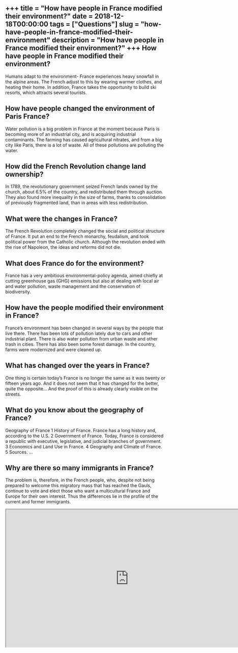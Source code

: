 +++
title = "How have people in France modified their environment?"
date = 2018-12-18T00:00:00
tags = ["Questions"]
slug = "how-have-people-in-france-modified-their-environment"
description = "How have people in France modified their environment?"
+++
How have people in France modified their environment?
-----------------------------------------------------

Humans adapt to the environment- France experiences heavy snowfall in the alpine areas. The French adjust to this by wearing warmer clothes, and heating their home. In addition, France takes the opportunity to build ski resorts, which attracts several tourists.

How have people changed the environment of Paris France?
--------------------------------------------------------

Water pollution is a big problem in France at the moment because Paris is becoming more of an industrial city, and is acquiring industrial contaminants. The farming has caused agricultural nitrates, and from a big city like Paris, there is a lot of waste. All of these pollutions are polluting the water.

How did the French Revolution change land ownership?
----------------------------------------------------

In 1789, the revolutionary government seized French lands owned by the church, about 6.5% of the country, and redistributed them through auction. They also found more inequality in the size of farms, thanks to consolidation of previously fragmented land, than in areas with less redistribution.

What were the changes in France?
--------------------------------

The French Revolution completely changed the social and political structure of France. It put an end to the French monarchy, feudalism, and took political power from the Catholic church. Although the revolution ended with the rise of Napoleon, the ideas and reforms did not die.

What does France do for the environment?
----------------------------------------

France has a very ambitious environmental-policy agenda, aimed chiefly at cutting greenhouse gas (GHG) emissions but also at dealing with local air and water pollution, waste management and the conservation of biodiversity.

How have the people modified their environment in France?
---------------------------------------------------------

France’s environment has been changed in several ways by the people that live there. There has been lots of pollution lately due to cars and other industrial plant. There is also water pollution from urban waste and other trash in cities. There has also been some forest damage. In the country, farms were modernized and were cleaned up.

What has changed over the years in France?
------------------------------------------

One thing is certain today’s France is no longer the same as it was twenty or fifteen years ago. And it does not seem that it has changed for the better, quite the opposite… And the proof of this is already clearly visible on the streets.

What do you know about the geography of France?
-----------------------------------------------

Geography of France 1 History of France. France has a long history and, according to the U.S. 2 Government of France. Today, France is considered a republic with executive, legislative, and judicial branches of government. 3 Economics and Land Use in France. 4 Geography and Climate of France. 5 Sources. …

Why are there so many immigrants in France?
-------------------------------------------

The problem is, therefore, in the French people, who, despite not being prepared to welcome this migratory mass that has reached the Gauls, continue to vote and elect those who want a multicultural France and Europe for their own interest. Thus the differences lie in the profile of the current and former immigrants.

<iframe allow="accelerometer; autoplay; clipboard-write; encrypted-media; gyroscope; picture-in-picture" allowfullscreen="" class="__youtube_prefs__  epyt-is-override  no-lazyload" data-no-lazy="1" data-origheight="433" data-origwidth="770" data-skipgform_ajax_framebjll="" height="433" id="_ytid_96522" loading="lazy" src="https://www.youtube.com/embed/UmBPoL0JY4E?enablejsapi=1&autoplay=0&cc_load_policy=0&cc_lang_pref=&iv_load_policy=1&loop=0&modestbranding=0&rel=1&fs=1&playsinline=0&autohide=2&theme=dark&color=red&controls=1&" title="YouTube player" width="770"></iframe>